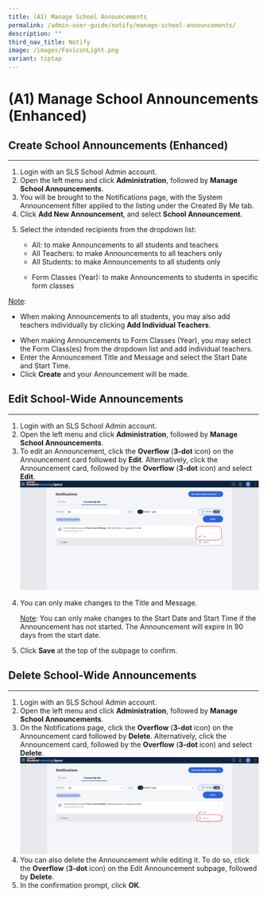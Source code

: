 ```yaml
---
title: (A1) Manage School Announcements
permalink: /admin-user-guide/notify/manage-school-announcements/
description: ""
third_nav_title: Notify
image: /images/FaviconLight.png
variant: tiptap
---
```

<h1 id="manage-school-announcements-enhanced-">(A1) Manage School Announcements (Enhanced)</h1>
<h2 id="-create-school-announcements-enhanced-">Create School Announcements (Enhanced)</h2>
<hr>
<ol>
<li>Login with an SLS School Admin account.</li>
<li>Open the left menu and click <strong>Administration</strong>, followed by <strong>Manage School Announcements</strong>.</li>
<li>You will be brought to the Notifications page, with the System Announcement filter applied to the listing under the Created By Me tab.  </li>
<li>Click <strong>Add New Announcement</strong>, and select <strong>School Announcement</strong>.</li>
<li><p>Select the intended recipients from the dropdown list: </p>
<ul>
<li>All: to make Announcements to all students and teachers</li>
<li>All Teachers: to make Announcements to all teachers only</li>
<li>All Students: to make Announcements to all students only</li>
	<li><p>Form Classes (Year): to make Announcements to students in specific form classes</p></li></ul>
</li></ol>
<p><u>Note</u>:
	</p><ul>
	<li><p>When making Announcements to all students, you may also add teachers individually by clicking <strong>Add Individual Teachers</strong>.</p>
</li>
<li>When making Announcements to Form Classes (Year), you may select the Form Class(es) from the dropdown list and add individual teachers.</li>
<li>Enter the Announcement Title and Message and select the Start Date and Start Time.</li>
<li>Click <strong>Create</strong> and your Announcement will be made.</li>
</ul>
<h2 id="-edit-school-wide-announcements-">Edit School-Wide Announcements</h2>
<hr>
<ol>
<li>Login with an SLS School Admin account.</li>
<li>Open the left menu and click <strong>Administration</strong>, followed by <strong>Manage School Announcements</strong>.</li>
<li>To edit an Announcement, click the <strong>Overflow</strong> (<strong>3-dot</strong> icon) on the Announcement card followed by <strong>Edit</strong>. Alternatively, click the Announcement card, followed by the <strong>Overflow</strong> (<strong>3-dot</strong> icon) and select <strong>Edit</strong>. <img src="/images/5Admin/N-EditAnnouncement.png"></li>
<li><p>You can only make changes to the Title and Message.</p>
	<p> <u>Note</u>: You can only make changes to the Start Date and Start Time if the Announcement has not started. The Announcement will expire in 90 days from the start date.</p>
</li>
<li><p>Click <strong>Save</strong> at the top of the subpage to confirm.</p>
</li>
</ol>
<h2 id="-delete-school-wide-announcements-">Delete School-Wide Announcements</h2>
<hr>
<ol>
<li>Login with an SLS School Admin account.</li>
<li>Open the left menu and click <strong>Administration</strong>, followed by <strong>Manage School Announcements</strong>.</li>
<li>On the Notifications page, click the <strong>Overflow</strong> (<strong>3-dot</strong> icon) on the Announcement card followed by <strong>Delete</strong>. Alternatively, click the Announcement card, followed by the <strong>Overflow</strong> (<strong>3-dot</strong> icon) and select <strong>Delete</strong>. <img src="/images/5Admin/N-DeleteAnnouncement.png"></li>
<li>You can also delete the Announcement while editing it. To do so, click the <strong>Overflow</strong> (<strong>3-dot</strong> icon) on the Edit Announcement subpage, followed by <strong>Delete</strong>.</li>
<li>In the confirmation prompt, click <strong>OK</strong>.</li>
</ol>